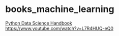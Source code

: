 # books_machine_learning

[Python Data Science Handbook](https://github.com/jakevdp/PythonDataScienceHandbook)  
https://www.youtube.com/watch?v=L7R4HUQ-eQ0

